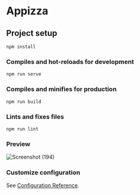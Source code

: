 # Appizza

## Project setup
```
npm install
```

### Compiles and hot-reloads for development
```
npm run serve
```

### Compiles and minifies for production
```
npm run build
```

### Lints and fixes files
```
npm run lint
```
### Preview
![Screenshot (194)](https://user-images.githubusercontent.com/58203414/93690374-2735f300-faf5-11ea-926b-3c26373cff5c.png)
### Customize configuration
See [Configuration Reference](https://cli.vuejs.org/config/).
